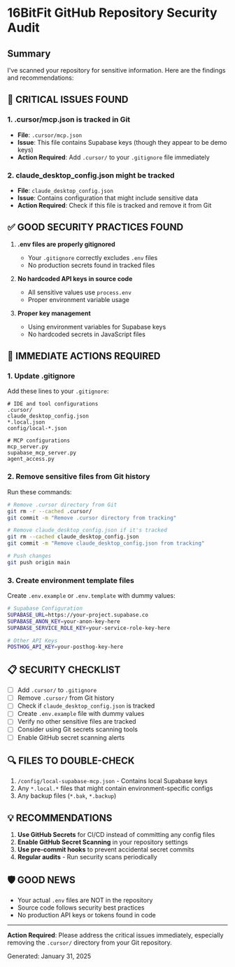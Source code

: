 # 16BitFit GitHub Repository Security Audit

## Summary
I've scanned your repository for sensitive information. Here are the findings and recommendations:

## 🚨 CRITICAL ISSUES FOUND

### 1. **.cursor/mcp.json is tracked in Git**
- **File**: `.cursor/mcp.json`
- **Issue**: This file contains Supabase keys (though they appear to be demo keys)
- **Action Required**: Add `.cursor/` to your `.gitignore` file immediately

### 2. **claude_desktop_config.json might be tracked**
- **File**: `claude_desktop_config.json`
- **Issue**: Contains configuration that might include sensitive data
- **Action Required**: Check if this file is tracked and remove it from Git

## ✅ GOOD SECURITY PRACTICES FOUND

1. **.env files are properly gitignored**
   - Your `.gitignore` correctly excludes `.env` files
   - No production secrets found in tracked files

2. **No hardcoded API keys in source code**
   - All sensitive values use `process.env`
   - Proper environment variable usage

3. **Proper key management**
   - Using environment variables for Supabase keys
   - No hardcoded secrets in JavaScript files

## 🔧 IMMEDIATE ACTIONS REQUIRED

### 1. Update .gitignore
Add these lines to your `.gitignore`:
```
# IDE and tool configurations
.cursor/
claude_desktop_config.json
*.local.json
config/local-*.json

# MCP configurations
mcp_server.py
supabase_mcp_server.py
agent_access.py
```

### 2. Remove sensitive files from Git history
Run these commands:
```bash
# Remove .cursor directory from Git
git rm -r --cached .cursor/
git commit -m "Remove .cursor directory from tracking"

# Remove claude_desktop_config.json if it's tracked
git rm --cached claude_desktop_config.json
git commit -m "Remove claude_desktop_config.json from tracking"

# Push changes
git push origin main
```

### 3. Create environment template files
Create `.env.example` or `.env.template` with dummy values:
```bash
# Supabase Configuration
SUPABASE_URL=https://your-project.supabase.co
SUPABASE_ANON_KEY=your-anon-key-here
SUPABASE_SERVICE_ROLE_KEY=your-service-role-key-here

# Other API Keys
POSTHOG_API_KEY=your-posthog-key-here
```

## 📋 SECURITY CHECKLIST

- [ ] Add `.cursor/` to `.gitignore`
- [ ] Remove `.cursor/` from Git history
- [ ] Check if `claude_desktop_config.json` is tracked
- [ ] Create `.env.example` file with dummy values
- [ ] Verify no other sensitive files are tracked
- [ ] Consider using Git secrets scanning tools
- [ ] Enable GitHub secret scanning alerts

## 🔍 FILES TO DOUBLE-CHECK

1. `/config/local-supabase-mcp.json` - Contains local Supabase keys
2. Any `*.local.*` files that might contain environment-specific configs
3. Any backup files (`*.bak`, `*.backup`)

## 💡 RECOMMENDATIONS

1. **Use GitHub Secrets** for CI/CD instead of committing any config files
2. **Enable GitHub Secret Scanning** in your repository settings
3. **Use pre-commit hooks** to prevent accidental secret commits
4. **Regular audits** - Run security scans periodically

## 🛡️ GOOD NEWS

- Your actual `.env` files are NOT in the repository
- Source code follows security best practices
- No production API keys or tokens found in code

---

**Action Required**: Please address the critical issues immediately, especially removing the `.cursor/` directory from your Git repository.

Generated: January 31, 2025